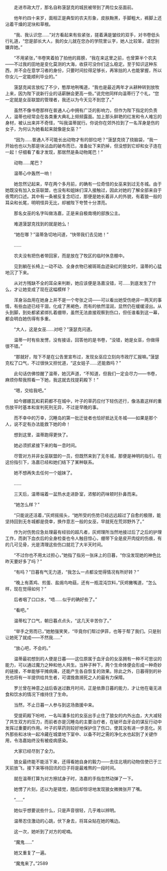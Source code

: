 　　走进市政大厅，那名自称菠瑟克的城民被带到了两位女巫面前。

　　他年约四十来岁，面相正是典型的农夫形象，皮肤黝黑，手脚粗大，裤脚上还沾着干燥的泥块和草根。

　　“我、我认识您……”对方看起来有些紧张，搓着满是皱纹的双手，对书卷低头行礼道，“您是部长大人，我的女儿就在您办的学院里认字，她人比较笨，请您别嫌弃她。”

　　“不用紧张，”书卷笑着拍了拍他的肩膀，“我在来这里之前，也曾算半个农夫——不过我的田地是变化莫测的大海，收获可没你们这么稳定。至于知识这种东西，并不会在意学习者的身份，只要时间拉得足够长，再笨拙的人也能掌握，所以你女儿一定能顺利毕业的。”

　　菠瑟克闻言放松了不少，憨厚地咧嘴道，“我也是最近两年才从耕种转到放牧上来，因为陛下说新行业的话薪酬会更高一些。”说完他同样向温蒂行了个礼，“您一定就是女巫联盟的管理者，我还以为今天见不到您了。”

　　虽然不像书卷那样在普通人心中拥有广泛的影响力，但作为陛下指定的负责人，温蒂也经常会在各类重大典礼上频频露面。加上那头鲜艳的红发和令人难忘的身材，被认出来并不奇怪，“叫我温蒂就行。你说你在郊外捡到了一名浑身是伤的女子，为何认为她看起来就像是女巫？”

　　“因为……普通人不可能长出动物才有的部位吧？”菠瑟克挠了挠脑袋，“我一开始也也以为那是块沾血的破布而已，准备扯下来扔掉，但没想到它却和女子连在一起！仔细看了看才发现，那居然是条动物尾巴！”

　　动物……尾巴？

　　温蒂心中轰然一响！

　　她忽然记起来，早在两个多月前，的确有一位奇怪的女巫来到过无冬城。由于她既没有加入女巫联盟，也没有和姐妹们深入接触过，因此对她的了解全部来自于夜莺的口述。其中有一条被反复念叨过，那便是她长着非人的外貌，有着狼一般的耳朵和长尾，明明怪异无比，却被陛下夸赞十分漂亮。

　　那名女巫的名字叫做洛嘉，正是来自极南境的部族公主。

　　难道菠瑟克找到的就是她么！

　　“她在哪？”温蒂急切地问道，“快带我们去见她！”

　　……

　　农夫没有把伤者带回家，而是放在了牧区的临时休息棚中。

　　见到躺在长椅上一动不动、全身衣物已被斑斑血迹染红的狼女时，温蒂的心猛地沉了下来。

　　从对方残缺不全的耳朵来判断，她应该便是洛嘉没错，可……到底发生了什么，才让她变成了现在这幅模样？

　　浑身浴血用在她身上并不是一个夸张之词——可以看出她受伤绝非一两天的事情，有些血迹已经干涸，化成了黑褐色，而有的依然湿润，显然仍在缓缓浸出。从头到脚，到处都紧紧绑扎着绷带，虽然无法直接观察到伤口，但任谁看到这一幕，都会明白她伤得有多重。

　　“大人，这是女巫……对吧？”菠瑟克问道。

　　温蒂一时有些发愣，没有接话，回答他的是书卷，“没错，她是女巫，你做得很不错。”

　　“那就好，陛下不是在公告里宣布过，发现女巫应立刻向市政厅汇报嘛。”菠瑟克松了口气，不过很快又担忧道，“这女娃子……还能救吗？”

　　此句话仿佛惊醒了温蒂，她沉声道，“不知道，但我们一定会尽力——书卷，麻烦你帮我照看一下她，我这就去找提莉殿下！”

　　“嗯，交给我吧。”

　　如今娜娜瓦和莉莉都不在城中，叶子的草药应付下轻伤还行，像洛嘉这样的重伤放平时基本和宣判死刑无异，不过是早晚的事。

　　而不幸中的万幸，沉睡岛的第一批迁徙者也恰好抵达无冬城——如果是那个人，说不定有办法能救下她的命！

　　想到这里，温蒂跑得更快了。

　　她必须抓紧接下来的每一息时间。

　　尽管对方并非女巫联盟的一员，但既然来到了无冬城，那便是神明的指引。在这份指引下，洛嘉已经和她们结下了某种联系。

　　她不想再失去任何一个姐妹了。

　　……

　　三天后，温蒂端着一盆热水走进卧室，浓郁的药味顿时扑鼻而来。

　　“她怎么样？”

　　“只能说还活着，”灰烬摇摇头，“她所受的伤势已经远远超过了自愈的极限，能坚持回到无冬城都是侥幸，换作意志一般的女巫，早就死在荒郊野外了。”

　　作为对伤势应急处理最有经验的超凡者，灰烬理所当然地接过后了之后的护理工作，而剥下血衣后的全身检查也令人触目惊心，绷带下全是皮开肉绽的伤痕，有的几可见骨，光是清理这些伤口就花了大半天时间。

　　“不过你也不用太过担心，”她指了指另一张床上的日暮，“你没发现她的神色比昨天要好多了吗？”

　　“有吗？”日暮有气无力道，“我怎么一点都没觉得情况有所好转？”

　　“晚上有蒸鸡、煎蛋、盐焗鸟吻菇，还有一瓶混沌饮料，”灰烬撇嘴道，“怎么样，现在觉得如何？”

　　后者咽了口口水，“唔……似乎的确好些了。”

　　“看吧。”

　　温蒂松了口气，朝日暮点点头，“这几天辛苦你了。”

　　“举手之劳而已，”她勉强笑笑，“毕竟你们帮过伊菲，也等于帮了我们。只是别让她死了就成——不然我……”

　　“放心吧，不会的。”

　　温蒂最初想到的人便是日暮——这位原属于血牙会的女巫拥有一种不可思议的能力，可以通过魔力之种和他人共生。当种子种下，两个生命体便会形成一种奇妙的链接，不单能够平摊病痛，还能产生各自恢复的效果。除此之外，日暮得到的补充也将有一半提供给共生者，可谓挽救濒死之人的最有力保障。

　　罗兰曾在神意之战后昏迷过数月时间，正是依靠日暮的能力，才让他在毫无进食和饮水的情况下维持住了生命。

　　当然，不止日暮一人参与到这场救援中来。

　　受提莉殿下吩咐，一名叫潘多拉的女巫出手止住了狼女的内外出血，大大减轻了共生双方的压力，而前者亦是沉睡岛的主要治疗者，在破坏血牙会的谋反行动中发挥过重要的作用。叶子的草药则较好地保护住了伤口，使其没有进一步恶化。另外那些和冰块一起冷藏在城堡地下室中、以备不时之需的净化水也起到了关键作用，令洛嘉始终没有被疫病感染。

　　大家已经尽到了全力。

　　狼女最终能不能活下来，还得看她自身的毅力——去往北境的动物信使已于三天前放飞，接下来等待回讯的日子将是最难熬的一段时间。

　　就在温蒂打算为对方擦拭身子时，洛嘉的手指忽然动弹了一下。

　　她愣了片刻，还以为是错觉，随后却惊讶地发现狼女微微张开了嘴。

　　“……”

　　她似乎想要说些什么，只是声音很轻，几乎难以辨明。

　　温蒂忍住激动的心跳，伏下身去，将耳朵贴在她的嘴边。

　　这一次，她听到了对方的呢喃。

　　“魔鬼……”

　　她又重复了一遍。

　　“魔鬼来了。”2589
